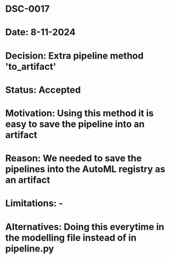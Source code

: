 # DSC-0017
# Date: 8-11-2024
# Decision: Extra pipeline method 'to_artifact'
# Status: Accepted
# Motivation: Using this method it is easy to save the pipeline into an artifact
# Reason: We needed to save the pipelines into the AutoML registry as an artifact
# Limitations: -
# Alternatives: Doing this everytime in the modelling file instead of in pipeline.py